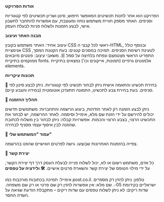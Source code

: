 **אודות הפרויקט**

הפרויקט הוא אתר לחנות תכשיטים המאפשר חיפוש, סינון ושריון תכשיטים לפי קטגוריות וסניפים. האתר מספק חוויית משתמש נוחה ומעוצבת, עם אפשרות להתחבר לחשבון אישי, לבצע הזמנות ולשלוח פניות לבעלת העסק.

**מבנה האתר ועיצוב**

עיצוב אחיד: האתר משתמש בקובץ CSS ראשי לכל קבצי ה-HTML, ובנוסף כולל אנימציית CSS לטעינת רשימת הסניפים.
תמיכה במסכים קטנים: בעת הקטנת המסך, התפריט הראשי מצטמצם ונפתח בלחיצה על סמל ☰.
משאבי עיצוב:
פונטים מיובאים ממוקמים בתיקיית fonts.
אלמנטים גרפיים (תמונות, אייקונים וכו') נמצאים בתיקיית elements.

**תכונות עיקריות**

🔹 בחירת תכשיט והתאמה אישית
ניתן לבחור תכשיט לפי קטגוריות.
ניתן לבצע סינון לפי סניפים.
בעת בחירת צבע לתכשיט, התמונה תתעדכן אוטומטית (במידה והצבע קיים).

**🛒 תהליך ההזמנה**

ניתן לבצע הזמנה רק לאחר הזדהות, ביצוע הרשמה והתחברות:
משתמשים חדשים יכולים להירשם על ידי הזנת שם מלא, אימייל וסיסמה.
לאחר ההרשמה, יש לבחור את התכשיט הרצוי, בצבע הרצוי והכמות.
אפשרויות קבלה:
ניתן לבחור בין משלוח לכתובת שהוזנה לבין איסוף עצמי מסניף לבחירה.

**👤 עמוד "המשתמש שלי"**

צפייה בהזמנות האחרונות שבוצעו.
גישה לפרטים האישיים שהוזנו בהרשמה.

**📩 יצירת קשר**

כל אדם, משתמש רשום או לא, יכול לשלוח פנייה לבעלת העסק דרך דף יצירת הקשר, על ידי מילוי הטופס של יצירת קשר והשארת פרטים אישיים.
**🛠 ולידציה על טפסים**

אימייל: תמיכה בכתובות מורכבות כמו post.co.il.
טלפון: ניתן להזין רק מספרים ישראליים בקידומת 05-.
שם מלא: אין אפשרות להזין רק שם פרטי או רק שם משפחה.
שדות ריקים: לא ניתן לשלוח טפסים עם שדות ריקים – מתקבלת הודעת שגיאה על השדה החסר.




